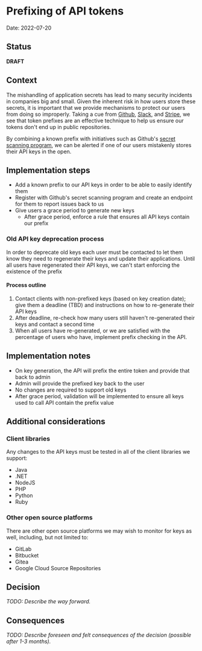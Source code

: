# Prefixing of API tokens

Date: 2022-07-20

## Status

**DRAFT**

## Context

The mishandling of application secrets has lead to many security incidents in companies big and small. Given the inherent risk in how users store these secrets, it is important that we provide mechanisms to protect our users from doing so improperly.  Taking a cue from [Github](https://github.blog/2021-04-05-behind-githubs-new-authentication-token-formats/), [Slack](https://api.slack.com/authentication/token-types), and [Stripe](https://stripe.com/docs/api/authentication), we see that token prefixes are an effective technique to help us ensure our tokens don't end up in public repositories.

By combining a known prefix with initiatives such as Github's [secret scanning program](https://docs.github.com/en/developers/overview/secret-scanning-partner-program), we can be alerted if one of our users mistakenly stores their API keys in the open.

## Implementation steps

- Add a known prefix to our API keys in order to be able to easily identify them
- Register with Github's secret scanning program and create an endpoint for them to report issues back to us
- Give users a grace period to generate new keys
  - After grace period, enforce a rule that ensures all API keys contain our prefix

### Old API key deprecation process

In order to deprecate old keys each user must be contacted to let them know they need to regenerate their keys and update their applications.  Until all users have regenerated their API keys, we can't start enforcing the existence of the prefix

#### Process outline
1. Contact clients with non-prefixed keys (based on key creation date); give them a deadline (TBD) and instructions on how to re-generate their API keys
1. After deadline, re-check how many users still haven't re-generated their keys and contact a second time
1. When all users have re-generated, or we are satisfied with the percentage of users who have, implement prefix checking in the API.


## Implementation notes
- On key generation, the API will prefix the entire token and provide that back to admin
- Admin will provide the prefixed key back to the user
- No changes are required to support old keys
- After grace period, validation will be implemented to ensure all keys used to call API contain the prefix value 

## Additional considerations

### Client libraries
Any changes to the API keys must be tested in all of the client libraries we support:
- Java
- .NET
- NodeJS
- PHP
- Python
- Ruby

### Other open source platforms
There are other open source platforms we may wish to monitor for keys as well, including, but not limited to:
- GitLab
- Bitbucket
- Gitea
- Google Cloud Source Repositories

## Decision

_TODO: Describe the way forward._

## Consequences

_TODO: Describe foreseen and felt consequences of the decision (possible after 1-3 months)._
